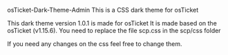 osTicket-Dark-Theme-Admin
This is a CSS dark theme for osTicket

This dark theme version 1.0.1 is made for osTicket
It is made based on the osTicket (v1.15.6). You need to replace the file scp.css in the scp/css folder

If you need any changes on the css feel free to change them. 
